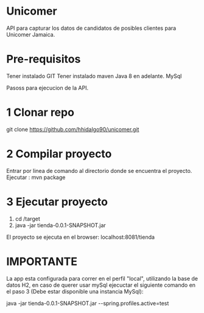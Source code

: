 # Unicomer
API para capturar los datos de candidatos de posibles clientes para Unicomer Jamaica.

# Pre-requisitos

Tener instalado GIT
Tener instalado maven
Java 8 en adelante.
MySql

Pasoss para ejecucion de la API.

# 1 Clonar repo

git clone https://github.com/hhidalgo90/unicomer.git

# 2 Compilar proyecto

Entrar por linea de comando al directorio donde se encuentra el proyecto.
Ejecutar : mvn package

# 3 Ejecutar proyecto

1. cd /target
2. java -jar tienda-0.0.1-SNAPSHOT.jar

El proyecto se ejecuta en el browser: localhost:8081/tienda

# IMPORTANTE

La app esta configurada para correr en el perfil "local", utilizando la base de datos H2, en caso de querer usar mySql 
ejecuctar el siguiente comando en el paso 3 (Debe estar disponible una instancia MySql):

java -jar tienda-0.0.1-SNAPSHOT.jar --spring.profiles.active=test
